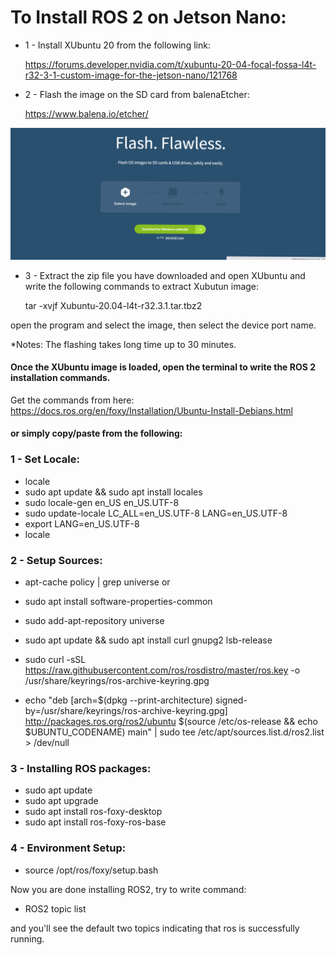 # To Install ROS 2 on Jetson Nano: 

- 1 - Install XUbuntu 20 from the following link: 

   https://forums.developer.nvidia.com/t/xubuntu-20-04-focal-fossa-l4t-r32-3-1-custom-image-for-the-jetson-nano/121768 

- 2 - Flash the image on the SD card from balenaEtcher: 

   https://www.balena.io/etcher/ 

![](balenaEtcher.png) 

- 3 - Extract the zip file you have downloaded and open XUbuntu and write the following commands to extract Xubutun image: 

    tar -xvjf Xubuntu-20.04-l4t-r32.3.1.tar.tbz2 
    
open the program and select the image, then select the device port name. 

*Notes: The flashing takes long time up to 30 minutes. 

#### Once the XUbuntu image is loaded, open the terminal to write the ROS 2 installation commands. 

Get the commands from here: https://docs.ros.org/en/foxy/Installation/Ubuntu-Install-Debians.html 

#### or simply copy/paste from the following: 

### 1 - Set Locale:
- locale 
- sudo apt update && sudo apt install locales
- sudo locale-gen en_US en_US.UTF-8
- sudo update-locale LC_ALL=en_US.UTF-8 LANG=en_US.UTF-8
- export LANG=en_US.UTF-8
- locale

### 2 - Setup Sources:
- apt-cache policy | grep universe 
or 
- sudo apt install software-properties-common
- sudo add-apt-repository universe

- sudo apt update && sudo apt install curl gnupg2 lsb-release
- sudo curl -sSL https://raw.githubusercontent.com/ros/rosdistro/master/ros.key  -o /usr/share/keyrings/ros-archive-keyring.gpg
- echo "deb [arch=$(dpkg --print-architecture) signed-by=/usr/share/keyrings/ros-archive-keyring.gpg] http://packages.ros.org/ros2/ubuntu $(source /etc/os-release && echo $UBUNTU_CODENAME) main" | sudo tee /etc/apt/sources.list.d/ros2.list > /dev/null

### 3 - Installing ROS packages: 
- sudo apt update
- sudo apt upgrade
- sudo apt install ros-foxy-desktop
- sudo apt install ros-foxy-ros-base

### 4 - Environment Setup: 
- source /opt/ros/foxy/setup.bash

Now you are done installing ROS2, try to write command: 
- ROS2 topic list 

and you'll see the default two topics indicating that ros is successfully running.
